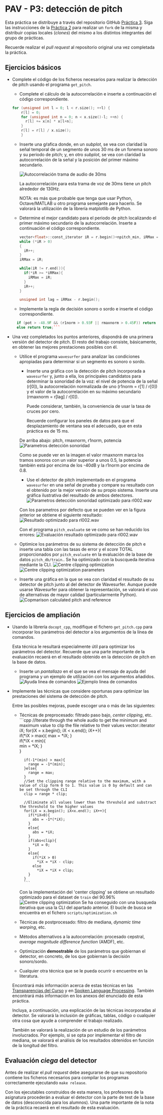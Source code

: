 PAV - P3: detección de pitch
============================

Esta práctica se distribuye a través del repositorio GitHub [Práctica 3](https://github.com/albino-pav/P3).
Siga las instrucciones de la [Práctica 2](https://github.com/albino-pav/P2) para realizar un `fork` de la
misma y distribuir copias locales (*clones*) del mismo a los distintos integrantes del grupo de prácticas.

Recuerde realizar el *pull request* al repositorio original una vez completada la práctica.

Ejercicios básicos
------------------

- Complete el código de los ficheros necesarios para realizar la detección de pitch usando el programa
  `get_pitch`.

   * Complete el cálculo de la autocorrelación e inserte a continuación el código correspondiente.
    
    ```cpp
    for (unsigned int l = 0; l < r.size(); ++l) {
        r[l] = 0;  		
        for (unsigned int n = 0; n < x.size()-l; ++n) {
          r[l] += x[n] * x[l+n];
        }
        r[l] = r[l] / x.size();
        }
    ```

   * Inserte una gŕafica donde, en un *subplot*, se vea con claridad la señal temporal de un segmento de
     unos 30 ms de un fonema sonoro y su periodo de pitch; y, en otro *subplot*, se vea con claridad la
	   autocorrelación de la señal y la posición del primer máximo secundario.

     ![Autocorrelación trama de audio de 30ms](./img/autocorrelation_30ms.png)

     La autocorrelación para esta trama de voz de 30ms tiene un pitch alrededor de 130Hz.

	 NOTA: es más que probable que tenga que usar Python, Octave/MATLAB u otro programa semejante para
	 hacerlo. Se valorará la utilización de la librería matplotlib de Python.

   * Determine el mejor candidato para el periodo de pitch localizando el primer máximo secundario de la
     autocorrelación. Inserte a continuación el código correspondiente.

      ```cpp
      vector<float>::const_iterator iR = r.begin()+npitch_min, iRMax = iR;
      while (*iR > 0)
      {
        iR++;
      }
      iRMax = iR;

      while(iR != r.end()){
        if(*iR >= *iRMax){
          iRMax = iR;
        } 
        iR++;
      }

      unsigned int lag = iRMax - r.begin();
      ```

   * Implemente la regla de decisión sonoro o sordo e inserte el código correspondiente.
    ```cpp
      if (pot > -48.9F && (r1norm > 0.93F || rmaxnorm > 0.45F)) return false;
      else return true;```

- Una vez completados los puntos anteriores, dispondrá de una primera versión del detector de pitch. El 
  resto del trabajo consiste, básicamente, en obtener las mejores prestaciones posibles con él.

  * Utilice el programa `wavesurfer` para analizar las condiciones apropiadas para determinar si un
    segmento es sonoro o sordo. 
	
	  - Inserte una gráfica con la detección de pitch incorporada a `wavesurfer` y, junto a ella, los 
	    principales candidatos para determinar la sonoridad de la voz: el nivel de potencia de la señal
		(r[0]), la autocorrelación normalizada de uno (r1norm = r[1] / r[0]) y el valor de la
		autocorrelación en su máximo secundario (rmaxnorm = r[lag] / r[0]).

		  Puede considerar, también, la conveniencia de usar la tasa de cruces por cero.

	    Recuerde configurar los paneles de datos para que el desplazamiento de ventana sea el adecuado, que
		en esta práctica es de 15 ms.

      De arriba abajo: pitch, rmaxnorm, r1norm, potencia
      ![Parametros detección sonoridad](./img/audio_pot_r1_rmax.png)

      Como se puede ver en la imagen el valor rmaxnorm marca los tramos sonoros con un valor superior a unos 0.5,
      la potencia también está por encima de los -40dB y la r1norm por encima de 0.8.

      - Use el detector de pitch implementado en el programa `wavesurfer` en una señal de prueba y compare
	    su resultado con el obtenido por la mejor versión de su propio sistema.  Inserte una gráfica
		ilustrativa del resultado de ambos detectores.
      ![Parametros detección sonoridad optimizado para rl002.wav](./img/opt_param_rl002.png)

      Con los parametros por defecto que se pueden ver en la figura anterior se obtiene el siguiente resultado:
      ![Resultado optimizado para rl002.wav](./img/opt_pitch_rl002.png)
      
      Con el programa `pitch_evaluate` se ve como se han reducido los errores:
      ![Evaluación resultado optimizado para rl002.wav](./img/optimized_rl002.png)

  
  * Optimice los parámetros de su sistema de detección de pitch e inserte una tabla con las tasas de error
    y el *score* TOTAL proporcionados por `pitch_evaluate` en la evaluación de la base de datos 
	`pitch_db/train`..
    Se ha optimizado con la buscqueda iterativa mediante la CLI.
    ![Centre clipping optimization](./img/optimization_train.png)
    ![Centre clipping optimization parameters](./img/opt_train_param.png)

   * Inserte una gráfica en la que se vea con claridad el resultado de su detector de pitch junto al del
     detector de Wavesurfer. Aunque puede usarse Wavesurfer para obtener la representación, se valorará
	 el uso de alternativas de mayor calidad (particularmente Python).
   ![Copmarison calculated pitch and reference](./img/rl002_pitch_graph.png)
   

Ejercicios de ampliación
------------------------

- Usando la librería `docopt_cpp`, modifique el fichero `get_pitch.cpp` para incorporar los parámetros del
  detector a los argumentos de la línea de comandos.
  
  Esta técnica le resultará especialmente útil para optimizar los parámetros del detector. Recuerde que
  una parte importante de la evaluación recaerá en el resultado obtenido en la detección de pitch en la
  base de datos.

  * Inserte un *pantallazo* en el que se vea el mensaje de ayuda del programa y un ejemplo de utilización
    con los argumentos añadidos.
    ![Ayuda linea de comandos](./img/docopt_h.png)
    ![Ejemplo linea de comandos](./img/docopt_example.png)

- Implemente las técnicas que considere oportunas para optimizar las prestaciones del sistema de detección
  de pitch.

  Entre las posibles mejoras, puede escoger una o más de las siguientes:

  * Técnicas de preprocesado: filtrado paso bajo, *center clipping*, etc.
          ```cpp
          //Iterate through the whole audio to get the minimum and maximum value to clip the file relative to their values
          vector<float>::iterator iX;
          for(iX = x.begin(); iX < x.end(); iX++){    
            if(*iX > max){
              max = *iX;
            }   
            if(*iX < min){      
              min = *iX;
            }  
          }

          if(-1*(min) > max){  
            range = -1*(min);  
          }else{
            range = max;
          } 
          //Set the clipping range relative to the maximum, with a value of clip form 0 to 1. This value is 0 by default and can be set through the CLI
          clip = range * clip;

          //Eliminate all values lower than the threshold and substract the threshold to the higher values
          for(iX = x.begin(); iX<x.end(); iX++){
            if(*iX<0){
              abs = -1*(*iX);
            }
            else{
              abs = *iX;
            }
            if(abs<clip){      
              *iX = 0;
            }    
            else{
              if(*iX > 0)        
                *iX = *iX - clip;
              else        
                *iX = *iX + clip;    
            } 
          }
          ```
    Con la implementación del 'center clipping' se obtiene un resultado optimizado para el dataset de `train` del 90.96%
    ![Centre clipping optimization](./img/optimization_train.png)
    Se ha conseguido con una busqueda iterativa que usa la CLI del apartado anterior. El bucle de busca se encuentra en el fichero `scripts/optimization.sh`
  * Técnicas de postprocesado: filtro de mediana, *dynamic time warping*, etc.
  * Métodos alternativos a la autocorrelación: procesado cepstral, *average magnitude difference function*
    (AMDF), etc.
  * Optimización **demostrable** de los parámetros que gobiernan el detector, en concreto, de los que
    gobiernan la decisión sonoro/sordo.
  * Cualquier otra técnica que se le pueda ocurrir o encuentre en la literatura.

  Encontrará más información acerca de estas técnicas en las [Transparencias del Curso](https://atenea.upc.edu/pluginfile.php/2908770/mod_resource/content/3/2b_PS%20Techniques.pdf)
  y en [Spoken Language Processing](https://discovery.upc.edu/iii/encore/record/C__Rb1233593?lang=cat).
  También encontrará más información en los anexos del enunciado de esta práctica.

  Incluya, a continuación, una explicación de las técnicas incorporadas al detector. Se valorará la
  inclusión de gráficas, tablas, código o cualquier otra cosa que ayude a comprender el trabajo realizado.

  También se valorará la realización de un estudio de los parámetros involucrados. Por ejemplo, si se opta
  por implementar el filtro de mediana, se valorará el análisis de los resultados obtenidos en función de
  la longitud del filtro.
   

Evaluación *ciega* del detector
-------------------------------

Antes de realizar el *pull request* debe asegurarse de que su repositorio contiene los ficheros necesarios
para compilar los programas correctamente ejecutando `make release`.

Con los ejecutables construidos de esta manera, los profesores de la asignatura procederán a evaluar el
detector con la parte de test de la base de datos (desconocida para los alumnos). Una parte importante de
la nota de la práctica recaerá en el resultado de esta evaluación.
